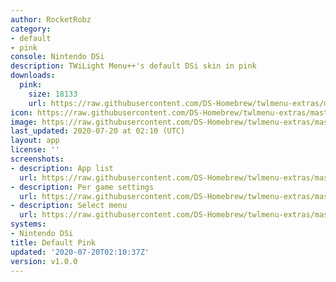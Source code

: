 ```yaml
---
author: RocketRobz
category:
- default
- pink
console: Nintendo DSi
description: TWiLight Menu++'s default DSi skin in pink
downloads:
  pink:
    size: 18133
    url: https://raw.githubusercontent.com/DS-Homebrew/twlmenu-extras/master/_nds/TWiLightMenu/dsimenu/themes/pink.7z
icon: https://raw.githubusercontent.com/DS-Homebrew/twlmenu-extras/master/_nds/TWiLightMenu/dsimenu/themes/meta/pink/icon.png
image: https://raw.githubusercontent.com/DS-Homebrew/twlmenu-extras/master/_nds/TWiLightMenu/dsimenu/themes/meta/pink/icon.png
last_updated: 2020-07-20 at 02:10 (UTC)
layout: app
license: ''
screenshots:
- description: App list
  url: https://raw.githubusercontent.com/DS-Homebrew/twlmenu-extras/master/_nds/TWiLightMenu/dsimenu/themes/meta/pink/screenshots/app-list.png
- description: Per game settings
  url: https://raw.githubusercontent.com/DS-Homebrew/twlmenu-extras/master/_nds/TWiLightMenu/dsimenu/themes/meta/pink/screenshots/per-game-settings.png
- description: Select menu
  url: https://raw.githubusercontent.com/DS-Homebrew/twlmenu-extras/master/_nds/TWiLightMenu/dsimenu/themes/meta/pink/screenshots/select-menu.png
systems:
- Nintendo DSi
title: Default Pink
updated: '2020-07-20T02:10:37Z'
version: v1.0.0
---
```

